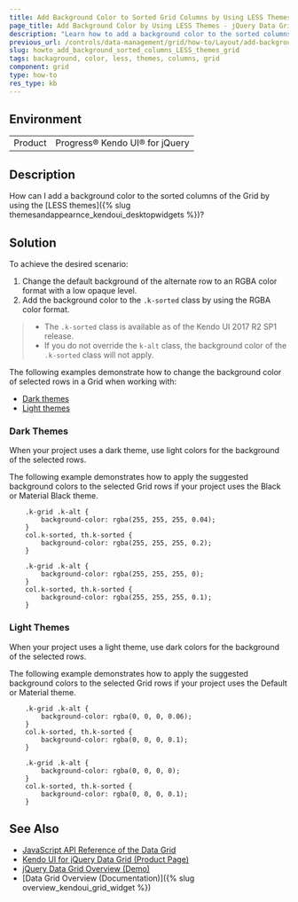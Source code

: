 ```yaml
---
title: Add Background Color to Sorted Grid Columns by Using LESS Themes
page_title: Add Background Color by Using LESS Themes - jQuery Data Grid
description: "Learn how to add a background color to the sorted columns of the Kendo UI Grid for jQuery by using the LESS themes."
previous_url: /controls/data-management/grid/how-to/Layout/add-background-sorted-columns-LESS-themes
slug: howto_add_background_sorted_columns_LESS_themes_grid
tags: backaground, color, less, themes, columns, grid
component: grid
type: how-to
res_type: kb
---
```


## Environment

<table>
 <tr>
  <td>Product</td>
  <td>Progress® Kendo UI® for jQuery</td>
 </tr>
</table>

## Description

How can I add a background color to the sorted columns of the Grid by using the [LESS themes]({% slug themesandappearnce_kendoui_desktopwidgets %})?

## Solution

To achieve the desired scenario:

1. Change the default background of the alternate row to an RGBA color format with a low opaque level.
1. Add the background color to the `.k-sorted` class by using the RGBA color format.

> * The `.k-sorted` class is available as of the Kendo UI 2017 R2 SP1 release.
> * If you do not override the `k-alt` class, the background color of the `.k-sorted` class will not apply.

The following examples demonstrate how to change the background color of selected rows in a Grid when working with:

* [Dark themes](#dark-themes)
* [Light themes](#light-themes)

### Dark Themes

When your project uses a dark theme, use light colors for the background of the selected rows.

The following example demonstrates how to apply the suggested background colors to the selected Grid rows if your project uses the Black or Material Black theme.  

```tab-Black
    .k-grid .k-alt {
        background-color: rgba(255, 255, 255, 0.04);
    }
    col.k-sorted, th.k-sorted {
        background-color: rgba(255, 255, 255, 0.2);
    }
```
```tab-MaterialBlack
    .k-grid .k-alt {
        background-color: rgba(255, 255, 255, 0);
    }
    col.k-sorted, th.k-sorted {
        background-color: rgba(255, 255, 255, 0.1);
    }
```

### Light Themes

When your project uses a light theme, use dark colors for the background of the selected rows.

The following example demonstrates how to apply the suggested background colors to the selected Grid rows if your project uses the Default or Material theme.

```tab-Default
    .k-grid .k-alt {
        background-color: rgba(0, 0, 0, 0.06);
    }
    col.k-sorted, th.k-sorted {
        background-color: rgba(0, 0, 0, 0.1);
    }
```
```tab-Material
    .k-grid .k-alt {
        background-color: rgba(0, 0, 0, 0);
    }
    col.k-sorted, th.k-sorted {
        background-color: rgba(0, 0, 0, 0.1);
    }
```

## See Also

* [JavaScript API Reference of the Data Grid](/api/javascript/ui/grid)
* [Kendo UI for jQuery Data Grid (Product Page)](https://www.telerik.com/kendo-jquery-ui/data-grid-(table))
* [jQuery Data Grid Overview (Demo)](https://demos.telerik.com/kendo-ui/grid/index)
* [Data Grid Overview (Documentation)]({% slug overview_kendoui_grid_widget %})
